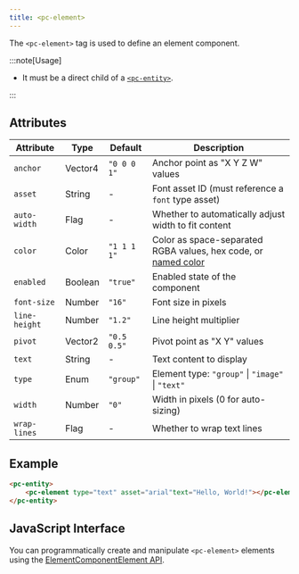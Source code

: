 ```yaml
---
title: <pc-element>
---
```


The `<pc-element>` tag is used to define an element component.

:::note[Usage]

* It must be a direct child of a [`<pc-entity>`](../pc-entity).

:::

## Attributes

<div className="attribute-table">

| Attribute | Type | Default | Description |
| --- | --- | --- | --- |
| `anchor` | Vector4 | `"0 0 0 1"` | Anchor point as "X Y Z W" values |
| `asset` | String | - | Font asset ID (must reference a `font` type asset) |
| `auto-width` | Flag | - | Whether to automatically adjust width to fit content |
| `color` | Color | `"1 1 1 1"` | Color as space-separated RGBA values, hex code, or [named color](https://github.com/playcanvas/web-components/blob/main/src/colors.ts) |
| `enabled` | Boolean | `"true"` | Enabled state of the component |
| `font-size` | Number | `"16"` | Font size in pixels |
| `line-height` | Number | `"1.2"` | Line height multiplier |
| `pivot` | Vector2 | `"0.5 0.5"` | Pivot point as "X Y" values |
| `text` | String | - | Text content to display |
| `type` | Enum | `"group"` | Element type: `"group"` \| `"image"` \| `"text"` |
| `width` | Number | `"0"` | Width in pixels (0 for auto-sizing) |
| `wrap-lines` | Flag | - | Whether to wrap text lines |

</div>

## Example

```html
<pc-entity>
    <pc-element type="text" asset="arial"text="Hello, World!"></pc-element>
</pc-entity>
```

## JavaScript Interface

You can programmatically create and manipulate `<pc-element>` elements using the [ElementComponentElement API](https://api.playcanvas.com/web-components/classes/ElementComponentElement.html).
